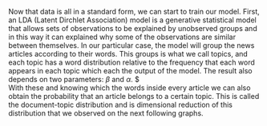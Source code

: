 Now that data is all in a standard form, we can start to train our model. First, an LDA (Latent Dirchlet Association) model is a generative statistical model 
that allows sets of observations to be explained by unobserved groups and in this way it can explained why some of the observations are similar between themselves. 
In our particular case, the model will group the news articles according to their words. This groups is what we call topics, and each topic has a word distribution
relative to the frequency that each word appears in each topic which each the output of the model. The result also depends on two parameters: $\beta$ and $\alpha$. $  
With these and knowing which the words inside every article we can also obtain the probability that an article belongs to a certain topic. 
This is called the document-topic distribution and is dimensional reduction of this distribution that we observed on the next following graphs. 

